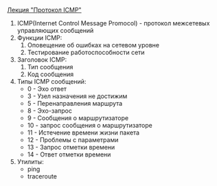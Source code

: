 [Лекция "Протокол ICMP"](https://youtu.be/9iG6ECpF-ko)
1. ICMP(Internet Control Message Promocol) - протокол межсетевых управляющих сообщений
2. Функции ICMP:
    1. Оповещение об ошибках на сетевом уровне
    2. Тестирование работоспособности сети
3. Заголовок ICMP:
    1. Тип сообщения
    2. Код сообщения
4.  Типы ICMP сообщений:
    * 0 - Эхо ответ
    * 3 - Узел назначения не достижим
    * 5 - Перенаправления маршрута
    * 8 - Эхо-запрос
    * 9 - Сообщения о маршрутизаторе
    * 10 - запрос сообщения о маршрутизаторе
    * 11 - Истечение времени жизни пакета
    * 12 - Проблемы с параметрами
    * 13 - Запрос отметки времени
    * 14 - Ответ отметки времени
5. Утилиты:
    * ping
    * traceroute